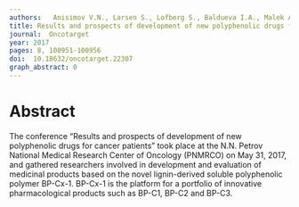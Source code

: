 ```yaml
---
authors:   Anisimov V.N., Larsen S., Lofberg S., Baldueva I.A., Malek A.V., Nielsen T.K., Fedoros E.I., Perminova I.V., Drobyshev E.Yu, Bykov V.N., Panchenko A.V., Scherbakov A.M., Belyaev A.M.  
title: Results and prospects of development of new polyphenolic drugs for cancer patients
journal:  Oncotarget
year: 2017
pages: 8, 100951-100956
doi:  10.18632/oncotarget.22307
graph_abstract: 0
---
```



# Abstract


The conference “Results and prospects of development of new polyphenolic drugs for cancer patients” took place at the N.N. Petrov National Medical Research Center of Oncology (PNMRCO) on May 31, 2017, and gathered researchers involved in development and evaluation of medicinal products based on the novel lignin-derived soluble polyphenolic polymer BP-Cx-1. BP-Cx-1 is the platform for a portfolio of innovative pharmacological products such as BP-C1, BP-C2 and BP-C3.